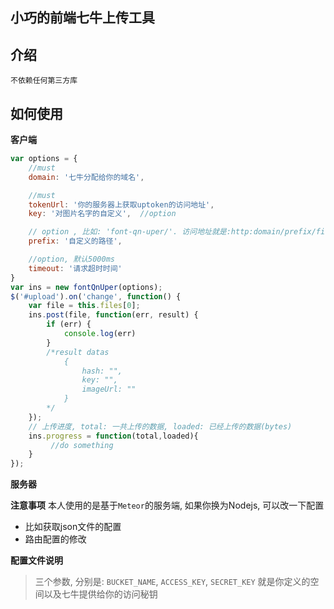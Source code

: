 小巧的前端七牛上传工具
----------------------

介绍
----
`不依赖任何第三方库`  


如何使用
---------
**客户端**
```javascript
var options = {
	//must
	domain: '七牛分配给你的域名', 

	//must
	tokenUrl: '你的服务器上获取uptoken的访问地址', 
	key: '对图片名字的自定义',  //option

	// option , 比如: 'font-qn-uper/'. 访问地址就是:http:domain/prefix/filename
	prefix: '自定义的路径',

	//option, 默认5000ms
	timeout: '请求超时时间' 
}
var ins = new fontQnUper(options);
$('#upload').on('change', function() {
	var file = this.files[0];
	ins.post(file, function(err, result) {
		if (err) {
			console.log(err)
		}
		/*result datas
			{
				hash: "", 
				key: "", 
				imageUrl: ""
			}
		*/
	});
	// 上传进度, total: 一共上传的数据, loaded: 已经上传的数据(bytes)
	ins.progress = function(total,loaded){
         //do something 
    }
});
```

**服务器**

**注意事项**
本人使用的是基于`Meteor`的服务端, 如果你换为Nodejs, 可以改一下配置
-  比如获取json文件的配置  
-  路由配置的修改

**配置文件说明**

>  三个参数, 分别是: `BUCKET_NAME`,	`ACCESS_KEY`, `SECRET_KEY`
就是你定义的空间以及七牛提供给你的访问秘钥
